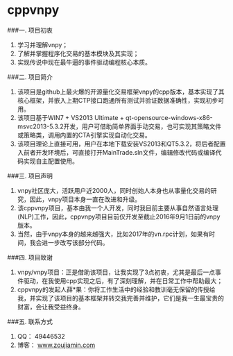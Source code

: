 # cppvnpy

###一. 项目初衷
1. 学习并理解vnpy；
2. 了解并掌握程序化交易的基本模块及其实现；
3. 实现传说中现在最牛逼的事件驱动编程核心本质。

###二. 项目简介
1. 该项目是github上最火爆的开源量化交易框架vnpy的cpp版本，基本实现了其核心框架，并嵌入上期CTP接口跑通所有测试并验证数据准确性，实现初步可用。
2. 该项目基于WIN7 + VS2013 Ultimate + qt-opensource-windows-x86-msvc2013-5.3.2开发，用户可借助简单界面手动交易，也可实现其策略文件或策略类，调用内置的CTA引擎实现自动化交易。
3. 该项目理论上直接可用，用户在本地下载安装VS2013和QT5.3.2，将后者配置入前者开发环境后，可直接打开MainTrade.sln文件，编辑修改代码或编译代码实现自主配置使用。

###三. 项目声明
1. vnpy社区庞大，活跃用户近2000人，同时创始人本身也从事量化交易的研究，因此，vnpy项目本身一直在改进和升级。
2. 该cppvnpy项目，基本由我一个人开发，同时我目前主要从事自然语言处理(NLP)工作，因此，cppvnpy项目目前仅开发至截止2016年9月1日前的vnpy版本。
3. 当然，由于vnpy本身的越来越强大，比如2017年的vn.rpc计划，如果有时间，我会进一步改写该部分代码。

###四. 项目致谢
1. vnpy/vnpy项目：正是借助该项目，让我实现了3点初衷，尤其是最后一点事件驱动，在我使用cpp实现之后，有了深刻理解，并在日常工作中帮助最大；
2. cppvnpy的发起人薛*果：你将工作生活中的经验和教训毫无保留的传授给我，并实现了该项目的基本框架并转交我完善并维护，它们是我一生最宝贵的财富，会让我受益终身。

###五. 联系方式
1. QQ：  49446532
2. 博客： www.zoujiamin.com
